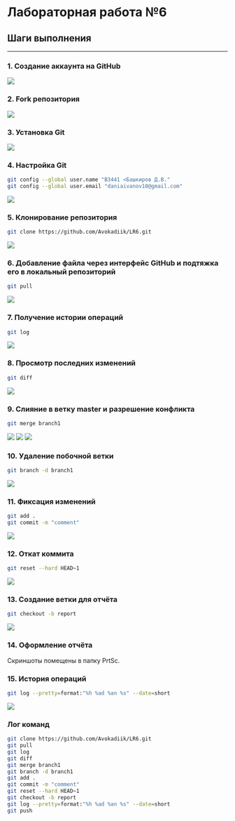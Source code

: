 # Лабораторная работа №6
## Шаги выполнения
---
### 1. Создание аккаунта на GitHub
![](PrtSc/12.png)

### 2. Fork репозитория
![](PrtSc/13.png) 

### 3. Установка Git
![](PrtSc/1.png)

### 4. Настройка Git
```bash
git config --global user.name "В3441 <Башкиров Д.В."
git config --global user.email "daniaivanov10@gmail.com"
```
![](PrtSc/1.1.png)

### 5. Клонирование репозитория
```bash
git clone https://github.com/Avokadiik/LR6.git
```
![](PrtSc/2.png)

### 6. Добавление файла через интерфейс GitHub и подтяжка его в локальный репозиторий
```bash
git pull
```
![](PrtSc/2.2.png)

### 7. Получение истории операций
```bash
git log
```
![](PrtSc/3.png)

### 8. Просмотр последних изменений
```bash
git diff
```
![](PrtSc/3.png)

### 9. Слияние в ветку master и разрешение конфликта
```bash
git merge branch1
```   
![](PrtSc/4.png)
![](PrtSc/5.png)
![](PrtSc/6.png)

### 10. Удаление побочной ветки
```bash
git branch -d branch1
```
![](PrtSc/7.png)

### 11. Фиксация изменений
```bash
git add .
git commit -m "comment"
```
![](PrtSc/8.png)

### 12. Откат коммита
```bash
git reset --hard HEAD~1
```
![](PrtSc/9.png)

### 13. Создание ветки для отчёта
```bash
git checkout -b report
```
![](PrtSc/11.png)

### 14. Оформление отчёта
Скриншоты помещены в папку PrtSc.

### 15. История операций
```bash
git log --pretty=format:"%h %ad %an %s" --date=short
```
![](PrtSc/10.png)

### Лог команд
```bash
git clone https://github.com/Avokadiik/LR6.git
git pull
git log
git diff
git merge branch1
git branch -d branch1
git add .
git commit -m "comment"
git reset --hard HEAD~1
git checkout -b report
git log --pretty=format:"%h %ad %an %s" --date=short
git push
```
